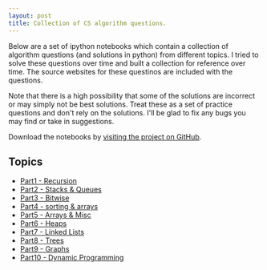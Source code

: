 ```yaml
---
layout: post
title: Collection of CS algorithm questions.
---
```


Below are a set of ipython notebooks which contain a collection of algorithm questions (and solutions in python) from different topics. I tried to solve these questions over time and built a collection for reference over time. The source websites for these questinos are included with the questions.

Note that there is a high possibility that some of the solutions are incorrect or may simply not be best solutions. Treat these as a set of practice questions and don't rely on the solutions. I'll be glad to fix any bugs you may find or take in suggestions.

Download the notebooks by [visiting the project on GitHub](https://github.com/bharatreddy/giraffe/tree/master/alg).

## Topics
- [Part1 - Recursion](http://nbviewer.ipython.org/github/bharatreddy/giraffe/blob/master/alg/Part1-Recursion.ipynb)
- [Part2 - Stacks & Queues](http://nbviewer.ipython.org/github/bharatreddy/giraffe/blob/master/alg/Part2-Stacks&Queues.ipynb)
- [Part3 - Bitwise](http://nbviewer.ipython.org/github/bharatreddy/giraffe/blob/master/alg/Part3-bitwise.ipynb)
- [Part4 - sorting & arrays](http://nbviewer.ipython.org/github/bharatreddy/giraffe/blob/master/alg/Part4-sorting&arrays.ipynb)
- [Part5 - Arrays & Misc](http://nbviewer.ipython.org/github/bharatreddy/giraffe/blob/master/alg/Part5-Arrays%20%28contd..%29%20%2B%20Misc.ipynb)
- [Part6 - Heaps](http://nbviewer.ipython.org/github/bharatreddy/giraffe/blob/master/alg/Part6-heaps.ipynb)
- [Part7 - Linked Lists](http://nbviewer.ipython.org/github/bharatreddy/giraffe/blob/master/alg/Part7-Linked%20Lists.ipynb)
- [Part8 - Trees](http://nbviewer.ipython.org/github/bharatreddy/giraffe/blob/master/alg/Part8-Trees.ipynb)
- [Part9 - Graphs](http://nbviewer.ipython.org/github/bharatreddy/giraffe/blob/master/alg/Part9-graphs.ipynb)
- [Part10 - Dynamic Programming](http://nbviewer.ipython.org/github/bharatreddy/giraffe/blob/master/alg/Part10-Dynamic%20Programming.ipynb)
